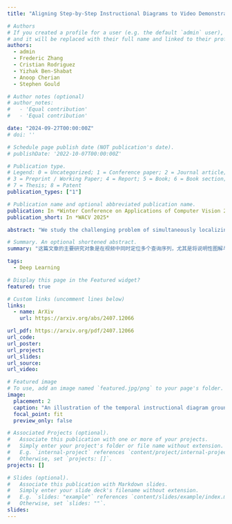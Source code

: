 ```yaml
---
title: "Aligning Step-by-Step Instructional Diagrams to Video Demonstrations"

# Authors
# If you created a profile for a user (e.g. the default `admin` user), write the username (folder name) here
# and it will be replaced with their full name and linked to their profile.
authors:
  - admin
  - Frederic Zhang
  - Cristian Rodriguez
  - Yizhak Ben-Shabat
  - Anoop Cherian
  - Stephen Gould

# Author notes (optional)
# author_notes:
#   - 'Equal contribution'
#   - 'Equal contribution'

date: "2024-09-27T00:00:00Z"
# doi: ''

# Schedule page publish date (NOT publication's date).
# publishDate: '2022-10-07T00:00:00Z'

# Publication type.
# Legend: 0 = Uncategorized; 1 = Conference paper; 2 = Journal article;
# 3 = Preprint / Working Paper; 4 = Report; 5 = Book; 6 = Book section;
# 7 = Thesis; 8 = Patent
publication_types: ["1"]

# Publication name and optional abbreviated publication name.
publication: In *Winter Conference on Applications of Computer Vision 2025*
publication_short: In *WACV 2025*

abstract: "We study the challenging problem of simultaneously localizing a sequence of queries in the form of instructional diagrams in a video. This requires understanding not only the individual queries but also their interrelationships. However, most existing methods focus on grounding one query at a time, ignoring the inherent structures among queries such as the general mutual exclusiveness and the temporal order. Consequently, the predicted timespans of different step diagrams may overlap considerably or violate the temporal order, thus harming the accuracy. In this paper, we tackle this issue by simultaneously grounding a sequence of step diagrams. Specifically, we propose composite queries, constructed by exhaustively pairing up the visual content features of the step diagrams and a fixed number of learnable positional embeddings. Our insight is that self-attention among composite queries carrying different content features suppress each other to reduce timespan overlaps in predictions, while the cross-attention corrects the temporal misalignment via content and position joint guidance. We demonstrate the effectiveness of our approach on the IAW dataset for grounding step diagrams and the YouCook2 benchmark for grounding natural language queries, significantly outperforming existing methods while simultaneously grounding multiple queries."

# Summary. An optional shortened abstract.
summary: "这篇文章的主要研究对象是在视频中同时定位多个查询序列，尤其是将说明性图解与视频中的时间点对齐的问题。作者指出，现有的很多方法只针对单个查询进行定位，忽略了查询之间的内在关系（如互斥性和时间顺序），这可能导致不同步骤图解的时间跨度重叠或顺序错误，进而影响定位的准确性。为了应对这个问题，作者提出了一种新的方法，通过构造复合查询（将步骤图解的视觉内容特征与固定数量的可学习位置嵌入结合）来同时定位多个步骤图解。该方法通过自注意力机制减少时间跨度的重叠，并通过内容和位置的联合指导校正时间上的错位。文章展示了该方法在Ikea Assembly in the Wild（IAW）数据集和YouCook2基准数据集上的有效性，能够显著优于现有方法，同时能够同时定位多个查询。这种方法的核心贡献是设计了一种新的检测Transformer模型，能够同时定位一系列步骤图解，并通过复合查询和联合指导的交叉注意力机制提高定位准确性。 (ChatGPT4o)."

tags:
  - Deep Learning

# Display this page in the Featured widget?
featured: true

# Custom links (uncomment lines below)
links:
  - name: ArXiv
    url: https://arxiv.org/abs/2407.12066

url_pdf: https://arxiv.org/pdf/2407.12066
url_code:
url_poster:
url_project:
url_slides:
url_source:
url_video:

# Featured image
# To use, add an image named `featured.jpg/png` to your page's folder.
image:
  placement: 2
  caption: "An illustration of the temporal instructional diagram grounding task between a YouTube video (top) [xPNkHAii3fU](https://www.youtube.com/watch?v=xPNkHAii3fU) and an Ikea furniture manual (bottom) [00352894](https://www.ikea.com/au/en/p/hemnes-bookcase-white-stain-00352894/). This task aims to predict the start and end timestamps for all step diagrams simultaneously."
  focal_point: fit
  preview_only: false

# Associated Projects (optional).
#   Associate this publication with one or more of your projects.
#   Simply enter your project's folder or file name without extension.
#   E.g. `internal-project` references `content/project/internal-project/index.md`.
#   Otherwise, set `projects: []`.
projects: []

# Slides (optional).
#   Associate this publication with Markdown slides.
#   Simply enter your slide deck's filename without extension.
#   E.g. `slides: "example"` references `content/slides/example/index.md`.
#   Otherwise, set `slides: ""`.
slides:
---
```


